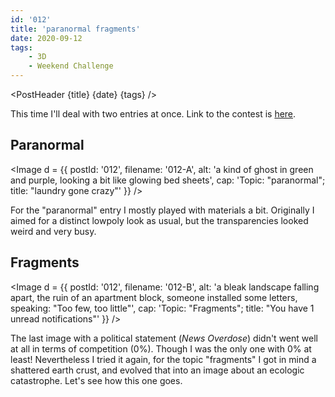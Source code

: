 ```yaml
---
id: '012'
title: 'paranormal fragments'
date: 2020-09-12
tags:
    - 3D
    - Weekend Challenge
---
```




<script>
    import Image from '$lib/Image.svelte'
	import PostHeader from '$lib/PostHeader.svelte'
</script>



<PostHeader {title} {date} {tags} />

This time I'll deal with two entries at once. Link to the contest is <a href="https://blenderartists.org/c/contests/weekend-challenge/25" target="_blank" rel="noopener noreferrer">here</a>.

## Paranormal

<Image d = {{ postId: '012', filename: '012-A',
	alt: 'a kind of ghost in green and purple, looking a bit like glowing bed sheets',
	cap: 'Topic: "paranormal"; title: "laundry gone crazy"'
}} />

For the "paranormal" entry I mostly played with materials a bit. Originally I aimed for a distinct lowpoly look as usual, but the transparencies looked weird and very busy.

## Fragments

<Image d = {{ postId: '012', filename: '012-B',
	alt: 'a bleak landscape falling apart, the ruin of an apartment block, someone installed some letters, speaking: "Too few, too little"',
	cap: 'Topic: "Fragments"; title: "You have 1 unread notifications"'
}} />

The last image with a political statement (*News Overdose*) didn't went well at all in terms of competition (0%). Though I was the only one with 0% at least! Nevertheless I tried it again, for the topic "fragments" I got in mind a shattered earth crust, and evolved that into an image about an ecologic catastrophe. Let's see how this one goes.
